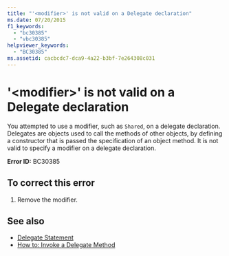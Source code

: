 ```yaml
---
title: "'<modifier>' is not valid on a Delegate declaration"
ms.date: 07/20/2015
f1_keywords: 
  - "bc30385"
  - "vbc30385"
helpviewer_keywords: 
  - "BC30385"
ms.assetid: cacbcdc7-dca9-4a22-b3bf-7e264308c031
---
```

# '\<modifier>' is not valid on a Delegate declaration
You attempted to use a modifier, such as `Shared`, on a delegate declaration. Delegates are objects used to call the methods of other objects, by defining a constructor that is passed the specification of an object method. It is not valid to specify a modifier on a delegate declaration.  
  
 **Error ID:** BC30385  
  
## To correct this error  
  
1. Remove the modifier.  
  
## See also

- [Delegate Statement](../language-reference/statements/delegate-statement.md)
- [How to: Invoke a Delegate Method](../programming-guide/language-features/delegates/how-to-invoke-a-delegate-method.md)
